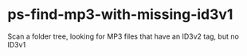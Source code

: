 ps-find-mp3-with-missing-id3v1
==============================

Scan a folder tree, looking for MP3 files that have an ID3v2 tag, but no ID3v1

